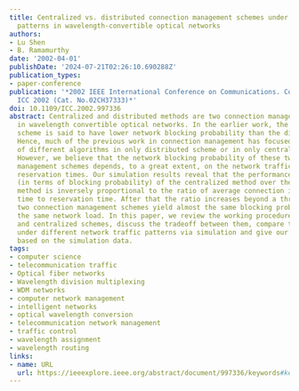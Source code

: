 ```yaml
---
title: Centralized vs. distributed connection management schemes under different traffic
  patterns in wavelength-convertible optical networks
authors:
- Lu Shen
- B. Ramamurthy
date: '2002-04-01'
publishDate: '2024-07-21T02:26:10.690288Z'
publication_types:
- paper-conference
publication: '*2002 IEEE International Conference on Communications. Conference Proceedings.
  ICC 2002 (Cat. No.02CH37333)*'
doi: 10.1109/ICC.2002.997336
abstract: Centralized and distributed methods are two connection management schemes
  in wavelength convertible optical networks. In the earlier work, the centralized
  scheme is said to have lower network blocking probability than the distributed one.
  Hence, much of the previous work in connection management has focused on the comparison
  of different algorithms in only distributed scheme or in only centralized scheme.
  However, we believe that the network blocking probability of these two connection
  management schemes depends, to a great extent, on the network traffic patterns and
  reservation times. Our simulation results reveal that the performance improvement
  (in terms of blocking probability) of the centralized method over the distributed
  method is inversely proportional to the ratio of average connection inter-arrival
  time to reservation time. After that the ratio increases beyond a threshold, those
  two connection management schemes yield almost the same blocking probability under
  the same network load. In this paper, we review the working procedure of distributed
  and centralized schemes, discuss the tradeoff between them, compare these two methods
  under different network traffic patterns via simulation and give our conclusion
  based on the simulation data.
tags:
- computer science
- telecommunication traffic
- Optical fiber networks
- Wavelength division multiplexing
- WDM networks
- computer network management
- intelligent networks
- optical wavelength conversion
- telecommunication network management
- traffic control
- wavelength assignment
- wavelength routing
links:
- name: URL
  url: https://ieeexplore.ieee.org/abstract/document/997336/keywords#keywords
---
```

